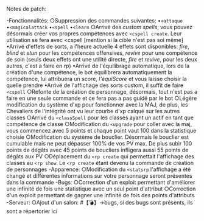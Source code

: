 Notes de patch:

-Fonctionnalités:
  ○Suppression des commandes suivantes:
    •`<attaque`
    •`<magicalattack`
    •`<spell`
    •`<learn`
  ○Arrivé des *custom spells*, vous pouvez désormais créer vos propres compétences avec `<cspell create`. Leur utilisation se fera avec <cspell <nomDuSort> [mention si la cible n'est pas soi même]
    •Arrivé d'effets de sorts, a l'heure actuelle 4 effets sont disponibles: *fire*, *blind* et *stun* pour les compétences offensives, *revive* pour une compétence de soin (seuls deux effets ont une utilité directe, *fire* et *revive*, pour les deux autres, c'est a faire en *rp*)
    •Arrivé de l'équilibrage automatique, lors de la création d'une compétence, le bot équilibrera automatiquement la compétence, lui attribuera un score, *l'équiScore* et vous laisse choisir la quelle prendre
    •Arrivé de l'affichage des sorts custom, il suffit de faire `<cspell`
  ○Refonte de la création de personnage, désormais, tout n'est pas a faire en une seule commande et ce fera pas a pas guidé par le bot
  ○Légère modification du système d'xp pour fonctionner avec la MAJ, de plus, les Chevaliers de l'intégrité ont vu leur courbe d'xp calqué sur les autres classes
  ○Arrivé du `<classSpell` pour les classes ayant un actif en tant que compétence de classe
  ○Modification du `<upgrade` pour coller avec la maj, vous commencez avec 5 points et chaque point vaut 100 dans la statistique choisie
  ○Modification du système de bouclier. Désormais le bouclier est cumulable mais ne peut dépasser 100% de vos PV max. De plus subir 100 points de dégâts avec 45 points de boucliers infligera aussi 55 points de dégâts aux PV
  ○Déplacement du `<rp create` qui permettait l'affichage des classes au `<rp show`. Le `<rp create` étant devenu la commande de création de personnages
-Apparence:
  ○Modification du `<statsrp` l'affichage a été changé et différentes informations sur votre personnage seront présentes dans la commande
-Bugs:
  ○Correction d'un exploit permettant d'améliorer une infinité de fois une statistique avec un seul point d'attribut
  ○Correction d'un exploit permettant de gagner une infinité de fois des points d'attributs
-Serveur:
  ○Ajout d'un salon: #【:bomb:】→bugs, si des bugs sont présents, ils sont a répertorier ici
